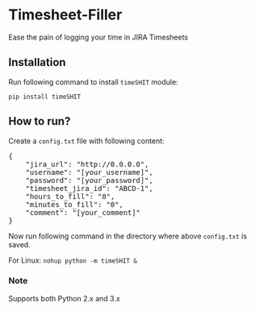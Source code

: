 # Timesheet-Filler
Ease the pain of logging your time in JIRA Timesheets

## Installation 

Run following command to install `timeSHIT` module:

`pip install timeSHIT`

## How to run?
Create a `config.txt` file with following content: 

<pre>{
    "jira_url": "http://0.0.0.0",
    "username": "[your_username]",
    "password": "[your_password]",
    "timesheet_jira_id": "ABCD-1",
    "hours_to_fill": "8",
    "minutes_to_fill": "0",
    "comment": "[your_comment]"
}</pre>

Now run following command in the directory where above `config.txt` is saved.

For Linux: `nohup python -m timeSHIT &`

### Note
Supports both Python 2.x and 3.x
